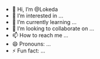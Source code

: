 - 👋 Hi, I’m @Lokeda
- 👀 I’m interested in ...
- 🌱 I’m currently learning ...
- 💞️ I’m looking to collaborate on ...
- 📫 How to reach me ...
- 😄 Pronouns: ...
- ⚡ Fun fact: ...

<!---
Lokeda/Lokeda is a ✨ special ✨ repository because its `README.md` (this file) appears on your GitHub profile.
You can click the Preview link to take a look at your changes.
--->
